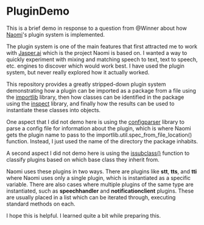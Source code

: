 # PluginDemo

This is a brief demo in response to a question from @Winner about how [Naomi](https://projectnaomi.com)'s plugin system is implemented.

The plugin system is one of the main features that first attracted me to work with [Jasper.ai](jasperproject.github.io) which is the project Naomi is based on. I wanted a way to quickly experiment with mixing and matching speech to text, text to speech, etc. engines to discover which would work best. I have used the plugin system, but never really explored how it actually worked.

This repository provides a greatly stripped-down plugin system demonstrating how a plugin can be imported as a package from a file using the [importlib](https://docs.python.org/3/library/importlib.html)  library, then how classes can be identified in the package using the [inspect](https://docs.python.org/3/library/inspect.html)  library, and finally how the results can be used to instantiate these classes into objects.

One aspect that I did not demo here is using the [configparser](https://docs.python.org/3/library/configparser.html)  library to parse a config file for information about the plugin, which is where Naomi gets the plugin name to pass to the importlib.util.spec_from_file_location() function. Instead, I just used the name of the directory the package inhabits.

A second aspect I did not demo here is using the [issubclass()](https://docs.python.org/3/library/functions.html#issubclass)  function to classify plugins based on which base class they inherit from.

Naomi uses these plugins in two ways. There are plugins like **stt**, **tts**, and **tti** where Naomi uses only a single plugin, which is instantiated as a specific variable. There are also cases where multiple plugins of the same type are instantiated, such as **speechhandler** and **notificationclient** plugins. These are usually placed in a list which can be iterated through, executing standard methods on each.

I hope this is helpful. I learned quite a bit while preparing this.